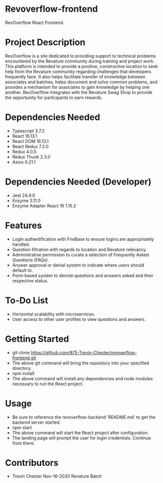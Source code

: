 
# Revoverflow-frontend
RevOverflow React Frontend.

# Project Description

RevOverflow is a site dedicated to providing support to technical problems encountered by the Revature community during training and project work. This platform is intended to provide a positive, constructive location to seek help from the Revature community regarding challenges that developers frequently face. It also helps facilitate transfer of knowledge between associates and batches, helps document and solve common problems, and provides a mechanism for associates to gain knowledge by helping one another. RevOverflow integrates with the Revature Swag Shop to provide the opportunity for participants to earn rewards.

# Dependencies Needed
- Typescript 3.7.2
- React 16.13.1
- React DOM 16.13.1
- React Redux 7.2.0
- Redux 4.0.5
- Redux Thunk 2.3.0
- Axios 0.21.1

# Dependencies Needed (Developer)

- Jest 24.9.0
- Enzyme 3.11.0
- Enzyme Adapter React 16 1.15.2

# Features

- Login authentification with FireBase to ensure logins are appropriately handled.
- Question filtration with regards to location and Revature relevancy.
- Administrative permission to curate a selection of Frequently Asked Questions (FAQs).
- Answer approval or denial system to indicate where users should default to.
- Point-based system to denote questions and answers asked and their respective status.

# To-Do List

- Horizontal scalability with microservices.
- User access to other user profiles to view questions and answers.

# Getting Started

- git clone https://github.com/875-Trevin-Chester/revoverflow-frontend.git
- The above git command will bring the repository into your specified directory.
- npm install
- The above command will install any dependencies and node modules necessary to run the React project.

# Usage

- Be sure to reference the revoverflow-backend 'README.md' to get the backend server started.
- npm start
- The above command will start the React project after configuration.
- The landing page will prompt the user for login credentials. Continue from there.

# Contributors

- Trevin Chester Nov-16-2020 Revature Batch
